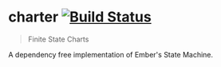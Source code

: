 # charter [![Build Status](https://secure.travis-ci.org/tkellen/charter.png)](http://travis-ci.org/tkellen/charter)
> Finite State Charts

A dependency free implementation of Ember's State Machine.
